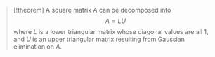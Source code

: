 >[!theorem]
>A square matrix $A$ can be decomposed into $$A=LU$$
>where $L$ is a lower triangular matrix whose diagonal values are all $1$, and $U$ is an upper triangular matrix resulting from Gaussian elimination on $A$.

